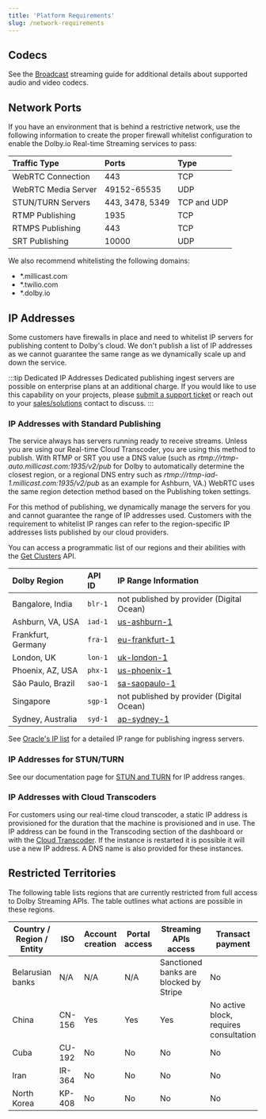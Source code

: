 ```yaml
---
title: 'Platform Requirements'
slug: /network-requirements
---
```


## Codecs

See the [Broadcast](/millicast/broadcast/index.mdx) streaming guide for additional details about supported audio and video codecs.

## Network Ports

If you have an environment that is behind a restrictive network, use the following information to create the proper firewall whitelist configuration to enable the Dolby.io Real-time Streaming services to pass:

| Traffic Type        | Ports           | Type        |
| :------------------ | :-------------- | :---------- |
| WebRTC Connection   | 443             | TCP         |
| WebRTC Media Server | 49152-65535     | UDP         |
| STUN/TURN Servers   | 443, 3478, 5349 | TCP and UDP |
| RTMP Publishing     | 1935            | TCP         |
| RTMPS Publishing    | 443             | TCP         |
| SRT Publishing      | 10000           | UDP         |

We also recommend whitelisting the following domains:

- \*.millicast.com
- \*.twilio.com
- \*.dolby.io

## IP Addresses

Some customers have firewalls in place and need to whitelist IP servers for publishing content to Dolby's cloud. We don't publish a list of IP addresses as we cannot guarantee the same range as we dynamically scale up and down the service.

:::tip Dedicated IP Addresses
Dedicated publishing ingest servers are possible on enterprise plans at an additional charge. If you would like to use this capability on your projects, please [submit a support ticket](https://support.dolby.io/hc/en-au) or reach out to your [sales/solutions](https://dolby.io/contact/) contact to discuss.
:::

### IP Addresses with Standard Publishing

The service always has servers running ready to receive streams. Unless you are using our Real-time Cloud Transcoder, you are using this method to publish. With RTMP or SRT you use a DNS value (such as _rtmp://rtmp-auto.millicast.com:1935/v2/pub_ for Dolby to automatically determine the closest region, or a regional DNS entry such as _rtmp://rtmp-iad-1.millicast.com:1935/v2/pub_ as an example for Ashburn, VA.) WebRTC uses the same region detection method based on the Publishing token settings.

For this method of publishing, we dynamically manage the servers for you and cannot guarantee the range of IP addresses used. Customers with the requirement to whitelist IP ranges can refer to the region-specific IP addresses lists published by our cloud providers.

You can access a programmatic list of our regions and their abilities with the [Get Clusters](/millicast/api/cluster-get-clusters-info/) API.

| Dolby Region       | API ID  | IP Range Information                                                             |
| :----------------- | :------ | :------------------------------------------------------------------------------- |
| Bangalore, India   | `blr-1` | not published by provider (Digital Ocean)                                        |
| Ashburn, VA, USA   | `iad-1` | [us-ashburn-1](https://docs.oracle.com/en-us/iaas/tools/public_ip_ranges.json)   |
| Frankfurt, Germany | `fra-1` | [eu-frankfurt-1](https://docs.oracle.com/en-us/iaas/tools/public_ip_ranges.json) |
| London, UK         | `lon-1` | [uk-london-1](https://docs.oracle.com/en-us/iaas/tools/public_ip_ranges.json)    |
| Phoenix, AZ, USA   | `phx-1` | [us-phoenix-1](https://docs.oracle.com/en-us/iaas/tools/public_ip_ranges.json)   |
| São Paulo, Brazil  | `sao-1` | [sa-saopaulo-1](https://docs.oracle.com/en-us/iaas/tools/public_ip_ranges.json)  |
| Singapore          | `sgp-1` | not published by provider (Digital Ocean)                                        |
| Sydney, Australia  | `syd-1` | [ap-sydney-1](https://docs.oracle.com/en-us/iaas/tools/public_ip_ranges.json)    |

See [Oracle's IP list](https://docs.oracle.com/en-us/iaas/tools/public_ip_ranges.json) for a detailed IP range for publishing ingress servers.

### IP Addresses for STUN/TURN

See our documentation page for [STUN and TURN](/millicast/platform-requirements/stun-and-turn-service.md) for IP address ranges.

### IP Addresses with Cloud Transcoders

For customers using our real-time cloud transcoder, a static IP address is provisioned for the duration that the machine is provisioned and in use. The IP address can be found in the Transcoding section of the dashboard or with the [Cloud Transcoder](/millicast/distribution/cloud-transcoder.mdx). If the instance is restarted it is possible it will use a new IP address. A DNS name is also provided for these instances.

## Restricted Territories

The following table lists regions that are currently restricted from full access to Dolby Streaming APIs. The table outlines what actions are possible in these regions.

| **Country / Region / Entity** | **ISO** | **Account creation** | **Portal access** | **Streaming APIs access**              | **Transact payment**                   | **Reason**        |
| ----------------------------- | ------- | -------------------- | ----------------- | -------------------------------------- | -------------------------------------- | ----------------- |
| Belarusian banks              | N/A     | N/A                  | N/A               | Sanctioned banks are blocked by Stripe | No                                     | US sanction       |
| China                         | CN-156  | Yes                  | Yes               | Yes                                    | No active block, requires consultation | Business decision |
| Cuba                          | CU-192  | No                   | No                | No                                     | No                                     | US sanction       |
| Iran                          | IR-364  | No                   | No                | No                                     | No                                     | US sanction       |
| North Korea                   | KP-408  | No                   | No                | No                                     | No                                     | US sanction       |
